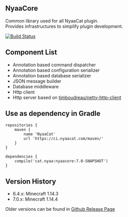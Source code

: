 ## NyaaCore
Common library used for all NyaaCat plugin.  
Provides infrastructures to simplify plugin development.

[![Build Status](https://ci.nyaacat.com/job/NyaaCore/badge/icon)](https://ci.nyaacat.com/job/NyaaCore/)
## Component List

- Annotation based command dispatcher
- Annotation based configuration serializer
- Annotation based database serializer
- JSON message builder
- Database middleware
- Http client
- Http server based on [timboudreau/netty-http-client](https://github.com/timboudreau/netty-http-client)

## Use as dependency in Gradle

```
repositories {
    maven {
        name 'NyaaCat'
        url 'https://ci.nyaacat.com/maven/'
    }
}

dependencies {
    compile('cat.nyaa:nyaacore:7.0-SNAPSHOT')
}
```

## Version History
- 6.4.x: Minecraft 1.14.3
- 7.0.x: Minecraft 1.14.4

Older versions can be found in [Github Release Page](https://github.com/NyaaCat/NyaaCore/releases)
